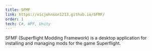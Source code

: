 ```yaml
---
title: SFMF
link: https://vicjohnson1213.github.io/SFMF/
order: 1
tech: C#, WPF, Unity
---
```


SFMF (Superflight Modding Framework) is a desktop application for installing and managing mods for the game Superflight.
